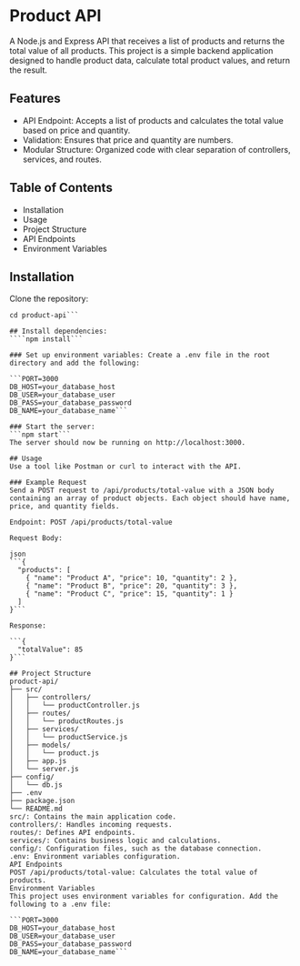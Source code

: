 # Product API

A Node.js and Express API that receives a list of products and returns the total value of all products. This project is a simple backend application designed to handle product data, calculate total product values, and return the result.

## Features

- API Endpoint: Accepts a list of products and calculates the total value based on price and quantity.
- Validation: Ensures that price and quantity are numbers.
- Modular Structure: Organized code with clear separation of controllers, services, and routes.

## Table of Contents

- Installation
- Usage
- Project Structure
- API Endpoints
- Environment Variables

## Installation

Clone the repository:

`````git clone https://github.com/your-username/product-api.git
cd product-api```

## Install dependencies:
````npm install```

### Set up environment variables: Create a .env file in the root directory and add the following:

```PORT=3000
DB_HOST=your_database_host
DB_USER=your_database_user
DB_PASS=your_database_password
DB_NAME=your_database_name```

### Start the server:
```npm start```
The server should now be running on http://localhost:3000.

## Usage
Use a tool like Postman or curl to interact with the API.

### Example Request
Send a POST request to /api/products/total-value with a JSON body containing an array of product objects. Each object should have name, price, and quantity fields.

Endpoint: POST /api/products/total-value

Request Body:

json
```{
  "products": [
    { "name": "Product A", "price": 10, "quantity": 2 },
    { "name": "Product B", "price": 20, "quantity": 3 },
    { "name": "Product C", "price": 15, "quantity": 1 }
  ]
}```

Response:

```{
  "totalValue": 85
}```

## Project Structure
product-api/
├── src/
│   ├── controllers/
│   │   └── productController.js
│   ├── routes/
│   │   └── productRoutes.js
│   ├── services/
│   │   └── productService.js
│   ├── models/
│   │   └── product.js
│   ├── app.js
│   └── server.js
├── config/
│   └── db.js
├── .env
├── package.json
└── README.md
src/: Contains the main application code.
controllers/: Handles incoming requests.
routes/: Defines API endpoints.
services/: Contains business logic and calculations.
config/: Configuration files, such as the database connection.
.env: Environment variables configuration.
API Endpoints
POST /api/products/total-value: Calculates the total value of products.
Environment Variables
This project uses environment variables for configuration. Add the following to a .env file:

```PORT=3000
DB_HOST=your_database_host
DB_USER=your_database_user
DB_PASS=your_database_password
DB_NAME=your_database_name```
`````

